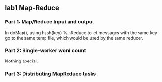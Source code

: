 

## lab1 Map-Reduce
### Part 1: Map/Reduce input and output
In doMap(), using hash(key) % nReduce to let messages with the same key go to the same temp file, which would be used by the same reducer.

### Part 2: Single-worker word count
Nothing special.

### Part 3: Distributing MapReduce tasks
